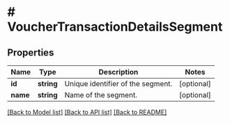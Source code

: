# # VoucherTransactionDetailsSegment

## Properties

Name | Type | Description | Notes
------------ | ------------- | ------------- | -------------
**id** | **string** | Unique identifier of the segment. | [optional]
**name** | **string** | Name of the segment. | [optional]

[[Back to Model list]](../../README.md#models) [[Back to API list]](../../README.md#endpoints) [[Back to README]](../../README.md)
